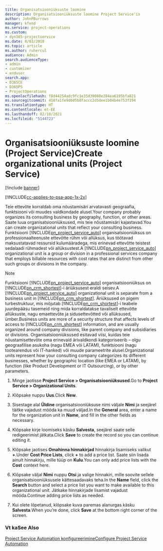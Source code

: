 ```yaml
---
title: Organisatsiooniüksuste loomine
description: Organisatsiooniüksuste loomine Project Service'is
author: JohnPBurrows
manager: kfend
ms.service: project-operations
ms.custom:
- dyn365-projectservice
ms.date: 8/03/2018
ms.topic: article
ms.author: ruhercul
audience: Admin
search.audienceType:
- admin
- customizer
- enduser
search.app:
- D365CE
- D365PS
- ProjectOperations
ms.openlocfilehash: f8d44254adc9fc1e35d39080e284ea6195bfa821
ms.sourcegitcommit: 418fa1fe9d605b8faccc2d5dee1b04b4e753f194
ms.translationtype: HT
ms.contentlocale: et-EE
ms.lasthandoff: 02/10/2021
ms.locfileid: "5144723"
---
```

# <a name="create-organizational-units-project-service"></a><span data-ttu-id="2a444-103">Organisatsiooniüksuste loomine (Project Service)</span><span class="sxs-lookup"><span data-stu-id="2a444-103">Create organizational units (Project Service)</span></span>

[!include [banner](../includes/psa-now-project-operations.md)]

[!INCLUDE[cc-applies-to-psa-app-1x-2x](../includes/cc-applies-to-psa-app-1x-2x.md)]

<span data-ttu-id="2a444-104">Teie ettevõte korraldab oma nõustamisäri arvatavasti geograafia, funktsiooni või muudes valdkondade alusel.</span><span class="sxs-lookup"><span data-stu-id="2a444-104">Your company probably organizes its consulting business by geography, function, or other areas.</span></span> <span data-ttu-id="2a444-105">Saate luua organisatsiooniüksused, mis teie nõustamisäri kajastavad.</span><span class="sxs-lookup"><span data-stu-id="2a444-105">You can create organizational units that reflect your consulting business.</span></span> <span data-ttu-id="2a444-106">Funktsiooni [!INCLUDE[pn_project_service_auto](../includes/pn-project-service-auto.md)] organisatsiooniüksus on professionaalteenuste ettevõtte rühm või allüksus, kus töötavad maksustatavad ressursid kulumääradega, mis erinevad ettevõtte teistest sedalaadi rühmadest või allüksustest.</span><span class="sxs-lookup"><span data-stu-id="2a444-106">A [!INCLUDE[pn_project_service_auto](../includes/pn-project-service-auto.md)] organizational unit is a group or division in a professional services company that employs billable resources with cost rates that are distinct from other such groups or divisions in the company.</span></span>  
  
> [!NOTE]
>  <span data-ttu-id="2a444-107">Funktsiooni [!INCLUDE[pn_project_service_auto](../includes/pn-project-service-auto.md)] organisatsiooniüksus on [!INCLUDE[pn_crm_shortest](../includes/pn-crm-shortest.md)]-i äriüksusest eraldi seisev.</span><span class="sxs-lookup"><span data-stu-id="2a444-107">A [!INCLUDE[pn_project_service_auto](../includes/pn-project-service-auto.md)] organizational unit is separate from a business unit in [!INCLUDE[pn_crm_shortest](../includes/pn-crm-shortest.md)].</span></span> <span data-ttu-id="2a444-108">Äriüksused on pigem turbestruktuur, mis mõjutab [!INCLUDE[pn_crm_shortest](../includes/pn-crm-shortest.md)]-i teabele juurdepääsu tasemeid ning mida korraldatakse tavaliselt ettevõtte allüksuste, nagu emaettevõte ja sidusettevõtted või allüksused, ümber.</span><span class="sxs-lookup"><span data-stu-id="2a444-108">Business units are more of a security structure that affects levels of access to [!INCLUDE[pn_crm_shortest](../includes/pn-crm-shortest.md)] information, and are usually organized around company divisions, like parent company and subsidiaries or divisions.</span></span> <span data-ttu-id="2a444-109">Organisatsiooniüksused esitavad viisi, kuidas teie nõustamisettevõte oma erinevaid ärivaldkondi kategoriseerib – olgu geograafilise asukoha (nagu EMEA või LATAM), funktsiooni (nagu tootearendus või IT-hanked) või muude parameetrite alusel.</span><span class="sxs-lookup"><span data-stu-id="2a444-109">Organizational units represent how your consulting company categorizes its different businesses, whether by geographic location (like EMEA or LATAM), by function (like Product Development or IT Outsourcing), or by other parameters.</span></span>  
  
1.  <span data-ttu-id="2a444-110">Minge jaotisse **Project Service > Organisatsiooniüksused**.</span><span class="sxs-lookup"><span data-stu-id="2a444-110">Go to **Project Service > Organizational Units**.</span></span>  
  
2.  <span data-ttu-id="2a444-111">Klõpsake nuppu **Uus**.</span><span class="sxs-lookup"><span data-stu-id="2a444-111">Click **New**.</span></span>  
  
3.  <span data-ttu-id="2a444-112">Sisestage alal **Üldine** organisatsiooniüksuse nimi väljale **Nimi** ja seejärel täitke vajadust mööda ka muud väljad.</span><span class="sxs-lookup"><span data-stu-id="2a444-112">In the **General** area, enter a name for the organization unit in **Name**, and fill in the other fields as necessary.</span></span>  
  
4.  <span data-ttu-id="2a444-113">Klõpsake kirje loomiseks käsku **Salvesta**, seejärel saate selle redigeerimist jätkata.</span><span class="sxs-lookup"><span data-stu-id="2a444-113">Click **Save** to create the record so you can continue editing it.</span></span>  
  
5.  <span data-ttu-id="2a444-114">Klõpsake jaotises **Omahinna hinnakirjad** hinnakirja lisamiseks valikut **+**.</span><span class="sxs-lookup"><span data-stu-id="2a444-114">Under **Cost Price Lists**, click **+** to add a price list.</span></span> <span data-ttu-id="2a444-115">Saate siin lisada ainult hinnakirju, mille tüüp on **Kulu**.</span><span class="sxs-lookup"><span data-stu-id="2a444-115">You can only add price lists with the **Cost** context here.</span></span>  
  
6.  <span data-ttu-id="2a444-116">Klõpsake väljal **Nimi** nuppu **Otsi** ja valige hinnakiri, mille soovite sellele organisatsiooniüksusele kättesaadavaks teha.</span><span class="sxs-lookup"><span data-stu-id="2a444-116">In the **Name** field, click the **Search** button and select a price list you want to make available to this organizational unit.</span></span> <span data-ttu-id="2a444-117">Jätkake hinnakirjade lisamist vajadust mööda.</span><span class="sxs-lookup"><span data-stu-id="2a444-117">Continue adding price lists as needed.</span></span>  
  
7.  <span data-ttu-id="2a444-118">Kui olete lõpetanud, klõpsake kuva paremas alanurgas käsku **Salvesta**.</span><span class="sxs-lookup"><span data-stu-id="2a444-118">When you’re done, click **Save** at the bottom right corner of the screen.</span></span>  
  
### <a name="see-also"></a><span data-ttu-id="2a444-119">Vt ka</span><span class="sxs-lookup"><span data-stu-id="2a444-119">See Also</span></span>  
 [<span data-ttu-id="2a444-120">Project Service Automation konfigureerimine</span><span class="sxs-lookup"><span data-stu-id="2a444-120">Configure Project Service Automation</span></span>](../psa/configure.md)
